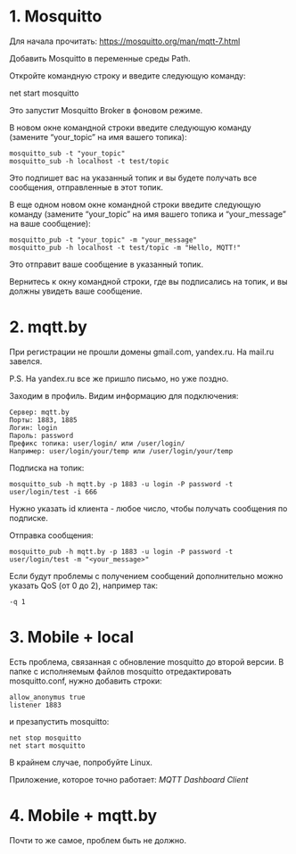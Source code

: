 # 1. Mosquitto

Для начала прочитать: https://mosquitto.org/man/mqtt-7.html

Добавить Mosquitto в переменные среды Path.

Откройте командную строку и введите следующую команду:

net start mosquitto

Это запустит Mosquitto Broker в фоновом режиме.

В новом окне командной строки введите следующую команду (замените “your_topic” на имя вашего топика):
```
mosquitto_sub -t "your_topic"
mosquitto_sub -h localhost -t test/topic
```

Это подпишет вас на указанный топик и вы будете получать все сообщения, отправленные в этот топик.

В еще одном новом окне командной строки введите следующую команду (замените “your_topic” на имя вашего топика и “your_message” на ваше сообщение):
```
mosquitto_pub -t "your_topic" -m "your_message"
mosquitto_pub -h localhost -t test/topic -m "Hello, MQTT!"
```

Это отправит ваше сообщение в указанный топик.

Вернитесь к окну командной строки, где вы подписались на топик, и вы должны увидеть ваше сообщение.

# 2. mqtt.by

При регистрации не прошли домены gmail.com, yandex.ru. На mail.ru завелся.

P.S. На yandex.ru все же пришло письмо, но уже поздно.

Заходим в профиль. Видим информацию для подключения:
```
Сервер: mqtt.by
Порты: 1883, 1885
Логин: login
Пароль: password
Префикс топика: user/login/ или /user/login/
Например: user/login/your/temp или /user/login/your/temp
```

Подписка на топик:
```
mosquitto_sub -h mqtt.by -p 1883 -u login -P password -t user/login/test -i 666
```

Нужно указать id клиента - любое число, чтобы получать сообщения по подписке.

Отправка сообщения:
```
mosquitto_pub -h mqtt.by -p 1883 -u login -P password -t user/login/test -m "<your_message>"
```

Если будут проблемы с получением сообщений дополнительно можно указать QoS (от 0 до 2), например так:
```
-q 1
```

# 3. Mobile + local

Есть проблема, связанная с обновление mosquitto до второй версии.
В папке с исполняемым файлов mosquitto отредактировать mosquitto.conf, нужно добавить строки:
```
allow_anonymus true
listener 1883
```
и презапустить mosquitto:
```
net stop mosquitto
net start mosquitto
```
В крайнем случае, попробуйте Linux.

Приложение, которое точно работает: *MQTT Dashboard Client*

# 4. Mobile + mqtt.by

Почти то же самое, проблем быть не должно.
